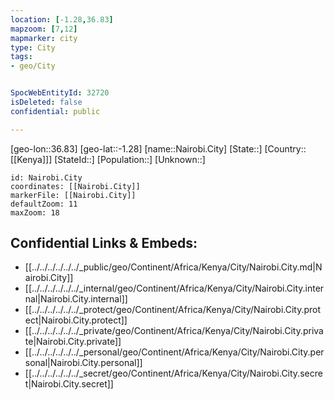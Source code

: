 ```yaml
---
location: [-1.28,36.83]
mapzoom: [7,12] 
mapmarker: city 
type: City
tags:
- geo/City


SpocWebEntityId: 32720
isDeleted: false
confidential: public

---
```

[geo-lon::36.83]
[geo-lat::-1.28]
[name::Nairobi.City]
[State::]
[Country::[[Kenya]]]
[StateId::]
[Population::]
[Unknown::]


```leaflet
id: Nairobi.City
coordinates: [[Nairobi.City]]
markerFile: [[Nairobi.City]]
defaultZoom: 11 
maxZoom: 18
```


## Confidential Links & Embeds: 
- [[../../../../../../_public/geo/Continent/Africa/Kenya/City/Nairobi.City.md|Nairobi.City]] 
- [[../../../../../../_internal/geo/Continent/Africa/Kenya/City/Nairobi.City.internal|Nairobi.City.internal]] 
- [[../../../../../../_protect/geo/Continent/Africa/Kenya/City/Nairobi.City.protect|Nairobi.City.protect]] 
- [[../../../../../../_private/geo/Continent/Africa/Kenya/City/Nairobi.City.private|Nairobi.City.private]] 
- [[../../../../../../_personal/geo/Continent/Africa/Kenya/City/Nairobi.City.personal|Nairobi.City.personal]] 
- [[../../../../../../_secret/geo/Continent/Africa/Kenya/City/Nairobi.City.secret|Nairobi.City.secret]] 
